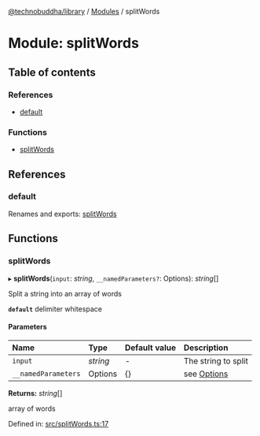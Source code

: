 [@technobuddha/library](../..) / [Modules](../Modules.md) / splitWords

# Module: splitWords

## Table of contents

### References

- [default](splitwords.md#default)

### Functions

- [splitWords](splitwords.md#splitwords)

## References

### default

Renames and exports: [splitWords](splitwords.md#splitwords)

## Functions

### splitWords

▸ **splitWords**(`input`: *string*, `__namedParameters?`: Options): *string*[]

Split a string into an array of words

**`default`** delimiter whitespace

#### Parameters

| Name | Type | Default value | Description |
| :------ | :------ | :------ | :------ |
| `input` | *string* | - | The string to split |
| `__namedParameters` | Options | {} | see [Options](almostequals.md#options) |

**Returns:** *string*[]

array of words

Defined in: [src/splitWords.ts:17](../../src/splitWords.ts#L17)
